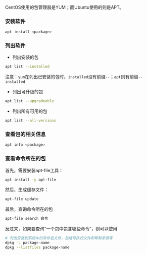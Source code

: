 CentOS使用的包管理器是YUM；而Ubuntu使用的则是APT。

### 安装软件

```bash
apt install <package>
```

### 列出软件

* 列出安装的包

```bash
apt list --installed
```

注意：`yum`在列出已安装的包时，`installed`没有前缀`--`；`apt`则有前缀`--installed`

* 列出可升级的包

```bash
apt list --upgradeable
```

* 列出所有可用的包

```bash
apt list --all-versions
```

### 查看包的相关信息

```bash
apt info <package>
```

### 查看命令所在的包

首先，需要安装apt-file工具：

```bash
apt install -y apt-file
```

然后，生成缓存文件：

```bash
apt-file update
```

最后，查询命令所在的包

```bash
apt-file search 命令
```

反过来，如果要查询“一个包中包含哪些命令”，则可以使用

```bash
# 列出安装到系统中的软件包文件，包括可执行文件和帮助手册等
dpkg -L package-name
dpkg --listfiles package-name
```

